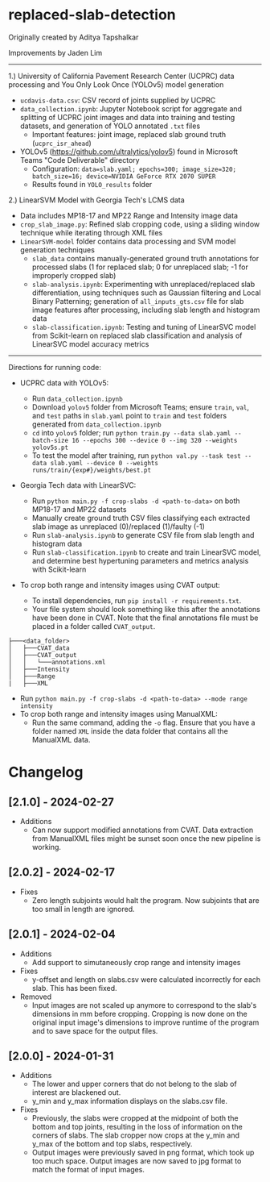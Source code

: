 # replaced-slab-detection
Originally created by Aditya Tapshalkar

Improvements by Jaden Lim

___
1.) University of California Pavement Research Center (UCPRC) data processing and You Only Look Once (YOLOv5) model generation
* `ucdavis-data.csv`: CSV record of joints supplied by UCPRC
* `data_collection.ipynb`: Jupyter Notebook script for aggregate and splitting of UCPRC joint images and data into training and testing datasets, and generation of YOLO annotated `.txt` files
  * Important features: joint image, replaced slab ground truth (`ucprc_isr_ahead`)
* YOLOv5 (https://github.com/ultralytics/yolov5) found in Microsoft Teams "Code Deliverable" directory
  * Configuration: `data=slab.yaml; epochs=300; image_size=320; batch_size=16; device=NVIDIA GeForce RTX 2070 SUPER`
  * Results found in `YOLO_results` folder
  
2.) LinearSVM Model with Georgia Tech's LCMS data
  * Data includes MP18-17 and MP22 Range and Intensity image data
  * `crop_slab_image.py`: Refined slab cropping code, using a sliding window technique while iterating through XML files
  * `LinearSVM-model` folder contains data processing and SVM model generation techniques
    * `slab_data` contains manually-generated ground truth annotations for processed slabs (1 for replaced slab; 0 for unreplaced slab; -1 for improperly cropped slab)
    * `slab-analysis.ipynb`: Experimenting with unreplaced/replaced slab differentiation, using techniques such as Gaussian filtering and Local Binary Patterning; generation of `all_inputs_gts.csv` file for slab image features after processing, including slab length and histogram data
    * `slab-classification.ipynb`: Testing and tuning of LinearSVC model from Scikit-learn on replaced slab classification and analysis of LinearSVC model accuracy metrics 

___
Directions for running code:
* UCPRC data with YOLOv5:
  * Run `data_collection.ipynb`
  * Download `yolov5` folder from Microsoft Teams; ensure `train`, `val`, and `test` paths in `slab.yaml` point to `train` and `test` folders generated from `data_collection.ipynb`
  * `cd` into `yolov5` folder; run `python train.py --data slab.yaml --batch-size 16 --epochs 300 --device 0 --img 320 --weights yolov5s.pt`
  * To test the model after training, run `python val.py --task test --data slab.yaml --device 0 --weights runs/train/{exp#}/weights/best.pt`

* Georgia Tech data with LinearSVC:
  * Run `python main.py -f crop-slabs -d <path-to-data>` on both MP18-17 and MP22 datasets
  * Manually create ground truth CSV files classifying each extracted slab image as unreplaced (0)/replaced (1)/faulty (-1)
  * Run `slab-analysis.ipynb` to generate CSV file from slab length and histogram data
  * Run `slab-classification.ipynb` to create and train LinearSVC model, and determine best hypertuning parameters and metrics analysis with Scikit-learn
* To crop both range and intensity images using CVAT output:
  * To install dependencies, run `pip install -r requirements.txt`.
  * Your file system should look something like this after the annotations have been done in CVAT. Note that the final annotations file must be placed in a folder called `CVAT_output`.
```
├───<data_folder>
│   ├───CVAT_data
│   ├───CVAT_output
│   │   └───annotations.xml
│   ├───Intensity
│   ├───Range
|   ├───XML
```
   * Run `python main.py -f crop-slabs -d <path-to-data> --mode range intensity`
* To crop both range and intensity images using ManualXML:
  * Run the same command, adding the `-o` flag. Ensure that you have a folder named `XML` inside the data folder that contains all the ManualXML data.

# Changelog
## [2.1.0] - 2024-02-27
* Additions
  * Can now support modified annotations from CVAT. Data extraction from ManualXML files might be sunset soon once the new pipeline is working.
## [2.0.2] - 2024-02-17
* Fixes
  * Zero length subjoints would halt the program. Now subjoints that are too small in length are ignored.
## [2.0.1] - 2024-02-04
* Additions
  * Add support to simutaneously crop range and intensity images
* Fixes
  * y-offset and length on slabs.csv were calculated incorrectly for each slab. This has been fixed.
* Removed
  * Input images are not scaled up anymore to correspond to the slab's dimensions in mm before cropping. Cropping is now done on the original input image's dimensions to improve runtime of the program and to save space for the output files.

## [2.0.0] - 2024-01-31
* Additions
  * The lower and upper corners that do not belong to the slab of interest are blackened out.
  * y_min and y_max information displays on the slabs.csv file.
* Fixes
  * Previously, the slabs were cropped at the midpoint of both the bottom and top joints, resulting in the loss of information on the corners of slabs. The slab cropper now crops at the y_min and y_max of the bottom and top slabs, respectively.
  * Output images were previously saved in png format, which took up too much space. Output images are now saved to jpg format to match the format of input images.

